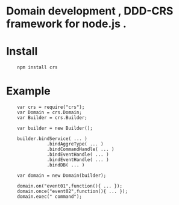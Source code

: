 Domain development , DDD-CRS framework for node.js .
=======================================

Install 
======
		
		npm install crs

Example
======

		var crs = require("crs");
		var Domain = crs.Domain;
		var Builder = crs.Builder;
		
		var builder = new Builder();
		
		builder.bindService( ... )
				   .bindAggreType( ... )
				   .bindCommandHandle( ... )
				   .bindEventHandle( ... )
				   .bindEventHandle( ... ) 
				   .bindDB( ... )
		
		var domain = new Domain(builder);
		
		domain.on("event01",function(){ ... });
		domain.once("event02",function(){ ... });
		domain.exec(" command");





